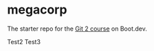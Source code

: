 # megacorp

The starter repo for the [Git 2 course](https://www.boot.dev/learn/learn-git-2) on Boot.dev.


Test2
Test3
